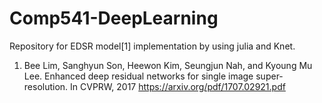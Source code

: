 # Comp541-DeepLearning
Repository for EDSR model[1] implementation by using julia and Knet. 

1. Bee Lim, Sanghyun Son, Heewon Kim, Seungjun Nah, and
Kyoung Mu Lee. Enhanced deep residual networks for single
image super-resolution. In CVPRW, 2017
https://arxiv.org/pdf/1707.02921.pdf

